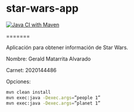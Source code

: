 star-wars-app
==============

[![Java CI with Maven](https://github.com/GeraldMatarrita/star-wars-app/actions/workflows/maven.yml/badge.svg)](https://github.com/GeraldMatarrita/star-wars-app/actions/workflows/maven.yml)

=======

Aplicación para obtener información de Star Wars.

Nombre:  Gerald Matarrita Alvarado

Carnet:  2020144486

Opciones:

```bash
mvn clean install
mvn exec:java -Dexec.args=”people 1”
mvn exec:java -Dexec.args=”planet 1”
```
